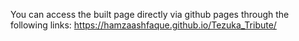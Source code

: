 You can access the built page directly via github pages through the following links: https://hamzaashfaque.github.io/Tezuka_Tribute/
